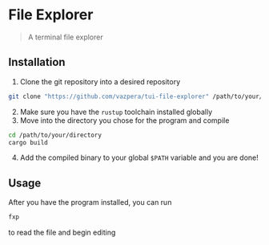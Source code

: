 # File Explorer
> A terminal file explorer
## Installation
1. Clone the git repository into a desired repository
```sh
git clone "https://github.com/vazpera/tui-file-explorer" /path/to/your/directory
```
2. Make sure you have the `rustup` toolchain installed  globally
3. Move into the directory you chose for the program and compile
```sh
cd /path/to/your/directory
cargo build
```
4. Add the compiled binary to your global `$PATH` variable and you are done!
## Usage
After you have the program installed, you can run
```sh
fxp
```
to read the file and begin editing

